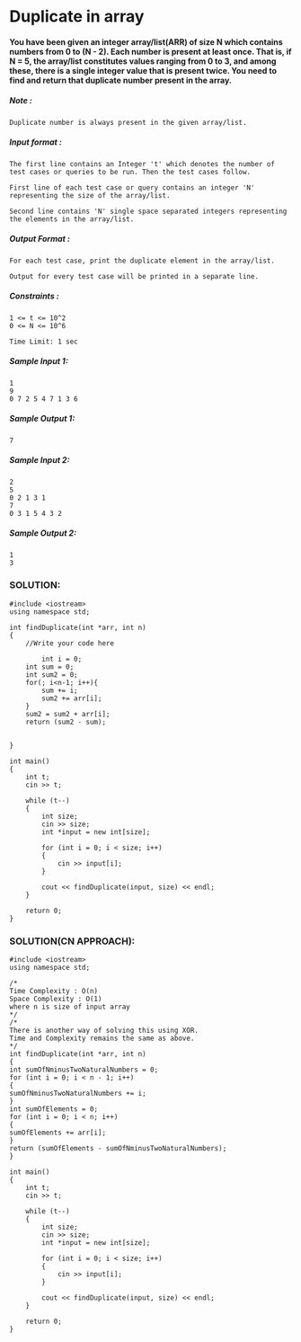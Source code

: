 
# Duplicate in array


#### You have been given an integer array/list(ARR) of size N which contains numbers from 0 to (N - 2). Each number is present at least once. That is, if N = 5, the array/list constitutes values ranging from 0 to 3, and among these, there is a single integer value that is present twice. You need to find and return that duplicate number present in the array.

##### Note :

```
Duplicate number is always present in the given array/list.

```

##### Input format :

```
The first line contains an Integer 't' which denotes the number of test cases or queries to be run. Then the test cases follow.

First line of each test case or query contains an integer 'N' representing the size of the array/list.

Second line contains 'N' single space separated integers representing the elements in the array/list.

```

##### Output Format :

```
For each test case, print the duplicate element in the array/list.

Output for every test case will be printed in a separate line.

```

##### Constraints :

```
1 <= t <= 10^2
0 <= N <= 10^6

Time Limit: 1 sec

```

##### Sample Input 1:

```
1
9
0 7 2 5 4 7 1 3 6

```

##### Sample Output 1:

```
7

```

##### Sample Input 2:

```
2
5
0 2 1 3 1
7
0 3 1 5 4 3 2

```

##### Sample Output 2:

```
1
3
```
###  SOLUTION:

    #include <iostream>
    using namespace std;
    
    int findDuplicate(int *arr, int n)
    {
        //Write your code here
        
            int i = 0;
        int sum = 0;
        int sum2 = 0;
        for(; i<n-1; i++){
            sum += i;
            sum2 += arr[i];
        }
        sum2 = sum2 + arr[i];
        return (sum2 - sum);
    
    
    }
    
    int main()
    {
    	int t;
    	cin >> t;
    	
    	while (t--)
    	{
    		int size;
    		cin >> size;
    		int *input = new int[size];
    
    		for (int i = 0; i < size; i++)
    		{
    			cin >> input[i];
    		}
    
    		cout << findDuplicate(input, size) << endl;
    	}
    
    	return 0;
    }

### SOLUTION(CN APPROACH):

    #include <iostream>
    using namespace std;
    
    /*
    Time Complexity : O(n)
    Space Complexity : O(1)
    where n is size of input array
    */
    /*
    There is another way of solving this using XOR.
    Time and Complexity remains the same as above.
    */
    int findDuplicate(int *arr, int n)
    {
    int sumOfNminusTwoNaturalNumbers = 0;
    for (int i = 0; i < n - 1; i++)
    {
    sumOfNminusTwoNaturalNumbers += i;
    }
    int sumOfElements = 0;
    for (int i = 0; i < n; i++)
    {
    sumOfElements += arr[i];
    }
    return (sumOfElements - sumOfNminusTwoNaturalNumbers);
    }
    
    int main()
    {
    	int t;
    	cin >> t;
    	
    	while (t--)
    	{
    		int size;
    		cin >> size;
    		int *input = new int[size];
    
    		for (int i = 0; i < size; i++)
    		{
    			cin >> input[i];
    		}
    
    		cout << findDuplicate(input, size) << endl;
    	}
    
    	return 0;
    }
